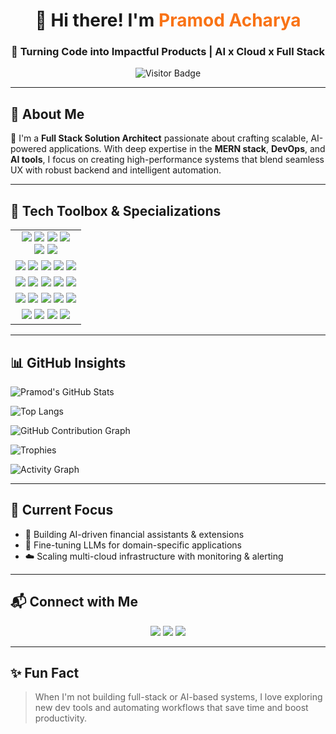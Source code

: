 <div align="center">

# 👋 Hi there! I'm <span style="color:#f97316; font-weight:bold;">Pramod Acharya</span>

### 🚀 Turning Code into Impactful Products | AI x Cloud x Full Stack

![Visitor Badge](https://komarev.com/ghpvc/?username=pramodacharya808&style=for-the-badge&color=0e75b6&label=Profile+Views)

</div>

---

## 🧠 About Me
🎯 I'm a **Full Stack Solution Architect** passionate about crafting scalable, AI-powered applications. With deep expertise in the **MERN stack**, **DevOps**, and **AI tools**, I focus on creating high-performance systems that blend seamless UX with robust backend and intelligent automation.

---

## 🔧 Tech Toolbox & Specializations

<div align="center">

<table width="100%" style="text-align:center; border-collapse:collapse;">
  <tr>
    <td>
      <img src="https://img.shields.io/badge/Frontend-F7DF1E?style=for-the-badge&logo=javascript&logoColor=black" />
      <img src="https://img.shields.io/badge/React-61DAFB?style=for-the-badge&logo=react&logoColor=black" />
      <img src="https://img.shields.io/badge/Next.js-000?style=for-the-badge&logo=nextdotjs&logoColor=white" />
      <img src="https://img.shields.io/badge/Angular-DD0031?style=for-the-badge&logo=angular&logoColor=white" />
      <br/>
      <img src="https://img.shields.io/badge/TailwindCSS-38B2AC?style=for-the-badge&logo=tailwind-css&logoColor=white" />
      <img src="https://img.shields.io/badge/Bootstrap-563D7C?style=for-the-badge&logo=bootstrap&logoColor=white" />
    </td>
  </tr>
  <tr>
    <td>
      <img src="https://img.shields.io/badge/Backend-Node.js-339933?style=for-the-badge&logo=nodedotjs&logoColor=white" />
      <img src="https://img.shields.io/badge/Express.js-000000?style=for-the-badge&logo=express&logoColor=white" />
      <img src="https://img.shields.io/badge/GraphQL-E10098?style=for-the-badge&logo=graphql&logoColor=white" />
      <img src="https://img.shields.io/badge/MongoDB-4EA94B?style=for-the-badge&logo=mongodb&logoColor=white" />
      <img src="https://img.shields.io/badge/PostgreSQL-336791?style=for-the-badge&logo=postgresql&logoColor=white" />
    </td>
  </tr>
  <tr>
    <td>
      <img src="https://img.shields.io/badge/AWS-232F3E?style=for-the-badge&logo=amazon-aws&logoColor=white" />
      <img src="https://img.shields.io/badge/Azure-0078D4?style=for-the-badge&logo=azure-devops&logoColor=white" />
      <img src="https://img.shields.io/badge/Terraform-623CE4?style=for-the-badge&logo=terraform&logoColor=white" />
      <img src="https://img.shields.io/badge/Docker-2496ED?style=for-the-badge&logo=docker&logoColor=white" />
      <img src="https://img.shields.io/badge/Kubernetes-326CE5?style=for-the-badge&logo=kubernetes&logoColor=white" />
    </td>
  </tr>
  <tr>
    <td>
      <img src="https://img.shields.io/badge/OpenAI-412991?style=for-the-badge&logo=openai&logoColor=white" />
      <img src="https://img.shields.io/badge/Claude-101010?style=for-the-badge" />
      <img src="https://img.shields.io/badge/LLaMA-AI-blueviolet?style=for-the-badge" />
      <img src="https://img.shields.io/badge/Fine--Tuning-orange?style=for-the-badge" />
      <img src="https://img.shields.io/badge/RAG-green?style=for-the-badge" />
    </td>
  </tr>
  <tr>
    <td>
      <img src="https://img.shields.io/badge/Lovable.ai-red?style=for-the-badge" />
      <img src="https://img.shields.io/badge/Cursor.ai-purple?style=for-the-badge" />
      <img src="https://img.shields.io/badge/Windsurf-blue?style=for-the-badge" />
      <img src="https://img.shields.io/badge/Firebase_Studio-yellow?style=for-the-badge" />
    </td>
  </tr>
</table>

</div>

---

## 📊 GitHub Insights

<!-- GitHub Stats -->
![Pramod's GitHub Stats](https://github-readme-stats.vercel.app/api?username=pramodacharya808&show_icons=true&theme=radical&rank_icon=github)

<!-- Most Used Languages -->
![Top Langs](https://github-readme-stats.vercel.app/api/top-langs/?username=pramodacharya808&layout=compact&theme=radical&hide=css,scss)

<!-- Contribution Graph as a streak alternative -->
![GitHub Contribution Graph](https://github-readme-activity-graph.vercel.app/graph?username=pramodacharya808&theme=tokyo-night)

<!-- GitHub Trophy -->
![Trophies](https://github-profile-trophy.vercel.app/?username=pramodacharya808&theme=radical&margin-w=10&column=7)

<!-- Contribution Graph -->
![Activity Graph](https://github-readme-activity-graph.vercel.app/graph?username=pramodacharya808&theme=github-compact)


---

## 🧩 Current Focus

- 🚀 Building AI-driven financial assistants & extensions
- 🧠 Fine-tuning LLMs for domain-specific applications
- ☁️ Scaling multi-cloud infrastructure with monitoring & alerting

---

## 📬 Connect with Me

<p align="center">
  <a href="https://www.linkedin.com/in/pramodacharya"><img src="https://img.shields.io/badge/LinkedIn-blue?style=for-the-badge&logo=linkedin"></a>
  <a href="https://pramodacharya.vercel.app"><img src="https://img.shields.io/badge/Portfolio-000?style=for-the-badge&logo=google-chrome&logoColor=white"></a>
  <a href="https://github.com/pramodacharya808"><img src="https://img.shields.io/badge/GitHub-000?style=for-the-badge&logo=github"></a>
</p>

---

## ✨ Fun Fact
> When I'm not building full-stack or AI-based systems, I love exploring new dev tools and automating workflows that save time and boost productivity.
